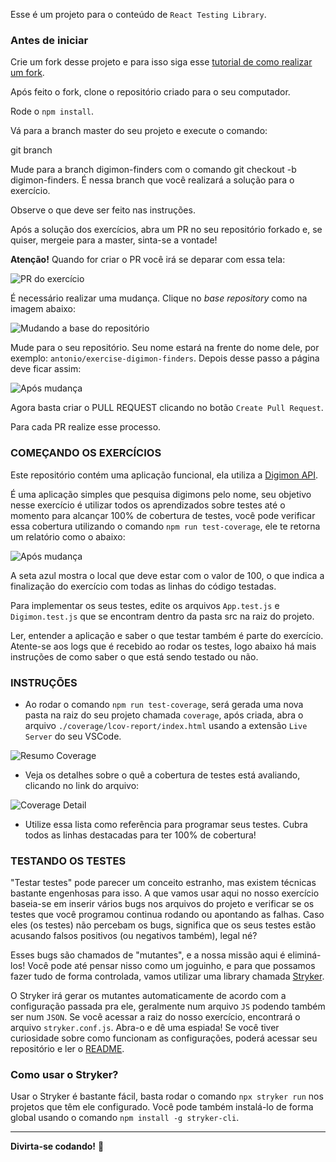 Esse é um projeto para o conteúdo de `React Testing Library`.

### Antes de iniciar

Crie um fork desse projeto e para isso siga esse [tutorial de como realizar um fork](https://guides.github.com/activities/forking/).

Após feito o fork, clone o repositório criado para o seu computador.

Rode o `npm install`.

Vá para a branch master do seu projeto e execute o comando:

git branch

Mude para a branch  digimon-finders com o comando git checkout -b digimon-finders. É nessa branch que você realizará a solução para o exercício.

Observe o que deve ser feito nas instruções.

Após a solução dos exercícios, abra um PR no seu repositório forkado e, se quiser, mergeie para a master, sinta-se a vontade!

**Atenção!** Quando for criar o PR você irá se deparar com essa tela:

![PR do exercício](images/example-pr.png)

É necessário realizar uma mudança. Clique no *base repository* como na imagem abaixo:

![Mudando a base do repositório](images/change-base.png)

Mude para o seu repositório. Seu nome estará na frente do nome dele, por exemplo: `antonio/exercise-digimon-finders`. Depois desse passo a página deve ficar assim:

![Após mudança](images/after-change.png)

Agora basta criar o PULL REQUEST clicando no botão `Create Pull Request`.

Para cada PR realize esse processo.

### COMEÇANDO OS EXERCÍCIOS

Este repositório contém uma aplicação funcional, ela utiliza a [Digimon API](https://digimon-api.herokuapp.com/).

É uma aplicação simples que pesquisa digimons pelo nome, seu objetivo nesse exercício é utilizar todos os aprendizados sobre testes até o momento para alcançar 100% de cobertura de testes, você pode verificar essa cobertura utilizando o comando `npm run test-coverage`, ele te retorna um relatório como o abaixo:

![Após mudança](images/relatorio.png)

A seta azul mostra o local que deve estar com o valor de 100, o que indica a finalização do exercício com todas as linhas do código testadas.

Para implementar os seus testes, edite os arquivos `App.test.js` e `Digimon.test.js` que se encontram dentro da pasta src na raiz do projeto.

Ler, entender a aplicação e saber o que testar também é parte do exercício. Atente-se aos logs que é recebido ao rodar os testes, logo abaixo há mais instruções de como saber o que está sendo testado ou não.

### INSTRUÇÕES

* Ao rodar o comando `npm run test-coverage`, será gerada uma nova pasta na raiz do seu projeto chamada `coverage`, após criada, abra o arquivo `./coverage/lcov-report/index.html` usando a extensão `Live Server` do seu VSCode.

![Resumo Coverage](images/coverage-resume.png)

* Veja os detalhes sobre o quê a cobertura de testes está avaliando, clicando no link do arquivo:

![Coverage Detail](images/coverage-detail.png)

* Utilize essa lista como referência para programar seus testes. Cubra todos as linhas destacadas para ter 100% de cobertura!

### TESTANDO OS TESTES

"Testar testes" pode parecer um conceito estranho, mas existem técnicas bastante engenhosas para isso. A que vamos usar aqui no nosso exercício baseia-se em inserir vários bugs nos arquivos do projeto e verificar se os testes que você programou continua rodando ou apontando as falhas. Caso eles (os testes) não percebam os bugs, significa que os seus testes estão acusando falsos positivos (ou negativos também), legal né?

Esses bugs são chamados de "mutantes", e a nossa missão aqui é eliminá-los! Você pode até pensar nisso como um joguinho, e para que possamos fazer tudo de forma controlada, vamos utilizar uma library chamada [Stryker](https://stryker-mutator.io/).

O Stryker irá gerar os mutantes automaticamente de acordo com a configuração passada pra ele, geralmente num arquivo `JS` podendo também ser num `JSON`. Se você acessar a raiz do nosso exercício, encontrará o arquivo `stryker.conf.js`. Abra-o e dê uma espiada! Se você tiver curiosidade sobre como funcionam as configurações, poderá acessar seu repositório e ler o [README](https://github.com/stryker-mutator/stryker/tree/master/packages/core#readme).

### Como usar o Stryker?

Usar o Stryker é bastante fácil, basta rodar o comando `npx stryker run` nos projetos que têm ele configurado. Você pode também instalá-lo de forma global usando o comando `npm install -g stryker-cli`.

---

**Divirta-se codando!** 🚀
